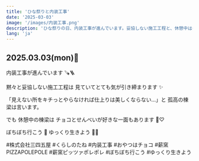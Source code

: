 ```yaml
---
title: 'ひな祭りと内装工事'
date: '2025-03-03'
image: '/images/内装工事.png'
description: 'ひな祭りの日、内装工事が進んでいます。妥協しない施工工程と、休憩中はチョコとせんべいが好きな棟梁の一面。見えない所をキチっとやる大切さ。'
lang: 'ja'
---
```


## 2025.03.03(mon)🎎

内装工事が進んでいます 🪚🪜

黙々と妥協しない施工工程は
見ていてとても気が引き締まります ✨

「見えない所をキチっとやらなければ仕上りは美しくならない…」と
孤高の棟梁は言います。

でも 休憩中の棟梁は
チョコとせんべいが好きな一面もあります 🤭♡

ぼちぼち行こう 👣
ゆっくり生きよう 🎎➿

#株式会社三四五屋 #くらしのたね #内装工事 #おやつはチョコ #薪窯PIZZAPOLEPOLE #薪窯ピッツァポレポレ #ぼちぼち行こう #ゆっくり生きよう
